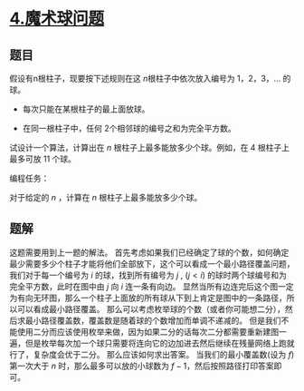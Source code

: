 # [$4.$魔术球问题](https://www.luogu.org/problemnew/show/P2765)
## 题目
假设有n根柱子，现要按下述规则在这 $n$根柱子中依次放入编号为 $1，2，3，...$ 的球。

+ 每次只能在某根柱子的最上面放球。

+ 在同一根柱子中，任何 $2$个相邻球的编号之和为完全平方数。

试设计一个算法，计算出在 $n$ 根柱子上最多能放多少个球。例如，在 $4$ 根柱子上最多可放 $11$ 个球。

编程任务：

对于给定的 $n$ ，计算在 $n$ 根柱子上最多能放多少个球。
## 题解
这题需要用到上一题的解法。
首先考虑如果我们已经确定了球的个数，如何确定最少需要多少个柱子才能将他们全部放下，这个可以看成一个最小路径覆盖问题，我们对于每一个编号为 $i$ 的球，找到所有编号为 $j$ , $(j < i)$ 的球时两个球编号和为完全平方数，此时在图中由 $j$ 向 $i$ 连一条有向边。
显然当所有边连完后这个图一定为有向无环图，那么一个柱子上面放的所有球从下到上肯定是图中的一条路径，所以可以看成最小路径覆盖。
那么可以考虑枚举球的个数（或者你可能想二分），然后求最小路径覆盖数，覆盖数是随着球的个数增加而单调不递减的。
但是我们不能使用二分而应该使用枚举来做，因为如果二分的话每次二分都需要重新建图一遍，但是枚举每次加一个球只需要将连向它的边加进去然后继续在残量网络上跑就行了，复杂度会优于二分。
那么应该如何求出答案。
当我们的最小覆盖数(设为 $f$)第一次大于 $n$ 时，那么最多可以放的小球数为 $f-1$，然后按照路径打印答案即可。